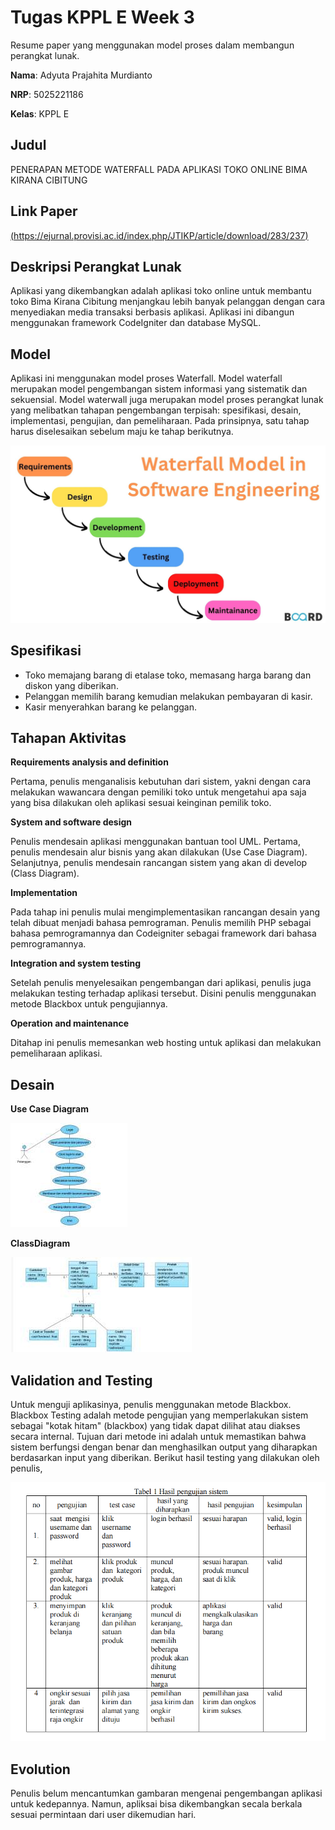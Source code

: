 # **Tugas KPPL E Week 3**
Resume paper yang menggunakan model proses dalam membangun perangkat lunak.

**Nama**: Adyuta Prajahita Murdianto

**NRP**: 5025221186

**Kelas**: KPPL E

## **Judul** 

PENERAPAN METODE WATERFALL PADA APLIKASI TOKO ONLINE BIMA KIRANA CIBITUNG

## **Link Paper** 

[(https://ejurnal.provisi.ac.id/index.php/JTIKP/article/download/283/237)](https://ejurnal.provisi.ac.id/index.php/JTIKP/article/download/283/237)

## **Deskripsi Perangkat Lunak**

Aplikasi yang dikembangkan adalah aplikasi toko online untuk membantu toko Bima Kirana Cibitung menjangkau lebih banyak pelanggan dengan cara menyediakan media transaksi berbasis aplikasi. Aplikasi ini dibangun menggunakan framework CodeIgniter dan database MySQL.

## **Model**

Aplikasi ini menggunakan model proses Waterfall. Model waterfall merupakan model pengembangan sistem informasi yang sistematik dan sekuensial. Model waterwall juga merupakan model proses perangkat lunak yang melibatkan tahapan pengembangan terpisah: spesifikasi, desain, implementasi, pengujian, dan pemeliharaan. Pada prinsipnya, satu tahap harus diselesaikan sebelum maju ke tahap berikutnya.

![Waterfall Model](Resource/Waterfall.jpg)

## **Spesifikasi**

- Toko memajang barang di etalase toko, memasang harga barang dan diskon yang diberikan.
- Pelanggan memilih barang kemudian melakukan pembayaran di kasir.
- Kasir menyerahkan barang ke pelanggan.

## **Tahapan Aktivitas**

**Requirements analysis and definition**


Pertama, penulis menganalisis kebutuhan dari sistem, yakni dengan cara melakukan wawancara dengan pemiliki toko untuk mengetahui apa saja yang bisa dilakukan oleh aplikasi sesuai keinginan pemilik toko.

**System and software design**

Penulis mendesain aplikasi menggunakan bantuan tool UML. Pertama, penulis mendesain alur bisnis yang akan dilakukan (Use Case Diagram). Selanjutnya, penulis mendesain rancangan sistem yang akan di develop (Class Diagram).

**Implementation**

Pada tahap ini penulis mulai mengimplementasikan rancangan desain yang telah dibuat menjadi bahasa pemrograman. Penulis memilih PHP sebagai bahasa pemrogramannya dan Codeigniter sebagai framework dari bahasa pemrogramannya.

**Integration and system testing**

Setelah penulis menyelesaikan pengembangan dari aplikasi, penulis juga melakukan testing terhadap aplikasi tersebut. Disini penulis menggunakan metode Blackbox untuk pengujiannya.

**Operation and maintenance**

Ditahap ini penulis memesankan web hosting untuk aplikasi dan melakukan pemeliharaan aplikasi.

## **Desain**

**Use Case Diagram**

![Use Case Diagram](Resource/UseCaseDiagram.png)

**ClassDiagram**

![Class Diagram](Resource/ClassDiagram.png)


## **Validation and Testing**

Untuk menguji aplikasinya, penulis menggunakan metode Blackbox. Blackbox Testing adalah metode pengujian yang memperlakukan sistem sebagai "kotak hitam" (blackbox) yang tidak dapat dilihat atau diakses secara internal. Tujuan dari metode ini adalah untuk memastikan bahwa sistem berfungsi dengan benar dan menghasilkan output yang diharapkan berdasarkan input yang diberikan. Berikut hasil testing yang dilakukan oleh penulis,

![Testing](Resource/Testing.png)

## **Evolution**

Penulis belum mencantumkan gambaran mengenai pengembangan aplikasi untuk kedepannya. Namun, apliksai bisa dikembangkan secala berkala sesuai permintaan dari user dikemudian hari.
